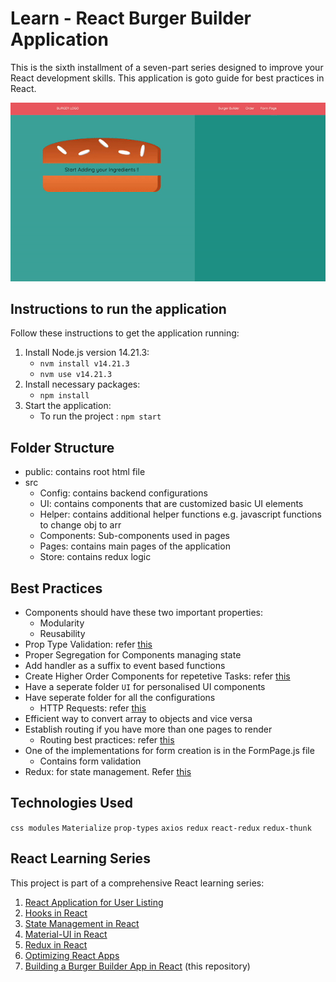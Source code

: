 # Learn - React Burger Builder Application
This is the sixth installment of a seven-part series designed to improve your React development skills. This application is goto guide for best practices in React. 

![gif not found](/demo.gif)

## Instructions to run the application
Follow these instructions to get the application running:
1. Install Node.js version 14.21.3:
   - `nvm install v14.21.3`
   - `nvm use v14.21.3`
2. Install necessary packages:
   - `npm install`
3. Start the application:
   - To run the project : `npm start`


## Folder Structure
- public: contains root html file
- src
  - Config: contains backend configurations
  - UI: contains components that are customized basic UI elements
  - Helper: contains additional helper functions e.g. javascript functions to change obj to arr
  - Components: Sub-components used in pages
  - Pages: contains main pages of the application
  - Store: contains redux logic


## Best Practices
- Components should have these two important properties:
  - Modularity
  - Reusability
- Prop Type Validation: refer [this](./Documentation/PropTypes.js)
- Proper Segregation for Components managing state
- Add handler as a suffix to event based functions
- Create Higher Order Components for repetetive Tasks: refer [this](./Documentation/HOC.md)
- Have a seperate folder `UI` for personalised UI components 
- Have seperate folder for all the configurations
  - HTTP Requests: refer [this](./Documentation/HTTP_Requests.md)
- Efficient way to convert array to objects and vice versa
- Establish routing if you have more than one pages to render
  - Routing best practices: refer [this](./Documentation/Routing.md)
- One of the implementations for form creation is in the FormPage.js file
  - Contains form validation
- Redux: for state management. Refer [this](./Documentation/Redux.md)


## Technologies Used
`css modules` `Materialize` `prop-types` `axios` `redux` `react-redux` `redux-thunk`


## React Learning Series
This project is part of a comprehensive React learning series:
1. [React Application for User Listing](https://github.com/tanishabisht/Learn-ReactUsersListing)
2. [Hooks in React](https://github.com/tanishabisht/Learn-ReactHooks)
3. [State Management in React](https://github.com/tanishabisht/Learn-ReactStateManagement) 
4. [Material-UI in React](https://github.com/tanishabisht/Learn-ReactMUI) 
5. [Redux in React](https://github.com/tanishabisht/Learn-ReactRedux) 
6. [Optimizing React Apps](https://github.com/tanishabisht/Learn-ReactOptimization) 
7. [Building a Burger Builder App in React](https://github.com/tanishabisht/Learn-ReactBurgerBuilder) (this repository)